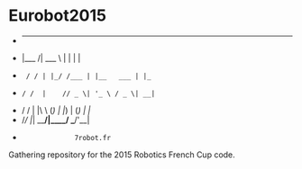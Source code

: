 # Eurobot2015

 *    ______ _____      _           _
 *   |___  /| ___ \    | |         | |
 *      / / | |_/ /___ | |__   ___ | |_
 *     / /  |    // _ \| '_ \ / _ \| __|
 *    / /   | |\ \ (_) | |_) | (_) | |_
 *   /_/    |_| \_\___/|____/ \___/'\__|
 *                  7robot.fr


Gathering repository for the 2015 Robotics French Cup code.


